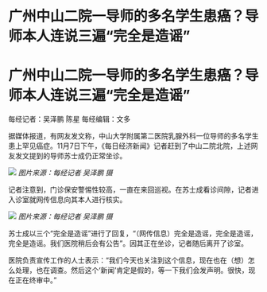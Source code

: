 # 广州中山二院一导师的多名学生患癌？导师本人连说三遍“完全是造谣”

# 广州中山二院一导师的多名学生患癌？导师本人连说三遍“完全是造谣”

每经记者：吴泽鹏 陈星 每经编辑：文多

据媒体报道，有网友发文称，中山大学附属第二医院乳腺外科一位导师的多名学生患上罕见癌症。11月7日下午，《每日经济新闻》记者赶到了中山二院北院，上述网友发文提到的导师苏士成仍正常坐诊。

![](https://inews.gtimg.com/om_bt/O_j8mxWAlJj7SQVTmU6gqIvX0AcjYOlgNjxU6LM6znHyEAA/1000)
_图片来源：每经记者 吴泽鹏 摄_

记者注意到，门诊保安警惕性较高，一直在来回巡视。在苏士成看诊间隙，记者进入诊室就网传信息向其本人进行核实。

![](https://inews.gtimg.com/om_bt/O98K5cZ2px-5t2jdqVcTqIavkMPu9Hc3X1edJJUOdpmcAAA/1000)
_图片来源：每经记者 吴泽鹏 摄_

苏士成以三个“完全是造谣”进行了回复，“（网传信息）完全是造谣，完全是造谣，完全是造谣。我们医院稍后会有公告”。因其正在坐诊，记者随后离开了诊室。

医院负责宣传工作的人士表示：“我们今天也关注到这个信息，现在也在（想）怎么处理，也在调查。然后这个‘新闻’肯定是假的，等一下我们会发声明。很快，现在正在终审中。”

